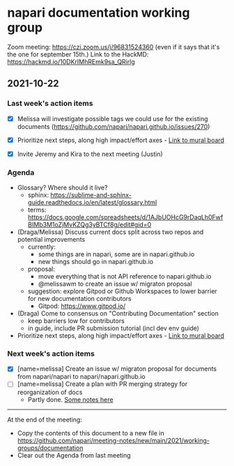 # napari documentation working group

Zoom meeting: https://czi.zoom.us/j/96831524360 (even if it says that it's the one for september 15th.)
Link to the HackMD: https://hackmd.io/10DKrIMhREmk9sa_QRirlg

## 2021-10-22

### Last week's action items

- [x] Melissa will investigate possible tags we could use for the existing documents (https://github.com/napari/napari.github.io/issues/270)
- [x] Prioritize next steps, along high impact/effort axes - [Link to mural board](https://app.mural.co/t/czi5873/m/czi5873/1634165235277/69ac8abbe0898af83ba53e3cdf1ba064334f1205?sender=0d10addf-93e0-4f1b-b3ad-4d4ef042af88)
- [x] Invite Jeremy and Kira to the next meeting (Justin)


### Agenda

- Glossary? Where should it live?
    - sphinx: https://sublime-and-sphinx-guide.readthedocs.io/en/latest/glossary.html
    - terms: https://docs.google.com/spreadsheets/d/1AJbUOHcG9rDaqLh0FwfBIMb3M1oZjMvKZQg3yBTCf8g/edit#gid=0
- (Draga/Melissa) Discuss current docs split across two repos and potential improvements
    - currently: 
        - some things are in napari, some are in napari.github.io
        - new things should go in napari.github.io
    - proposal:
        - move everything that is not API reference to napari.github.io
        - @melissawm to create an issue w/ migraton proposal
    - suggestion: explore Gitpod or Github Workspaces to lower barrier for new documentation contributors
        - Gitpod: https://www.gitpod.io/
- (Draga) Come to consensus on "Contributing Documentation" section
    - keep barriers low for contributors
    - in guide, include PR submission tutorial (incl dev env guide)
- Prioritize next steps, along high impact/effort axes - [Link to mural board](https://app.mural.co/t/czi5873/m/czi5873/1634165235277/69ac8abbe0898af83ba53e3cdf1ba064334f1205?sender=0d10addf-93e0-4f1b-b3ad-4d4ef042af88)

### Next week's action items

- [x] [name=melissa] Create an issue w/ migraton proposal for documents from napari/napari to napari/napari.github.io
- [ ] [name=melissa] Create a plan with PR merging strategy for reorganization of docs
    - Partly done. [Some notes here](https://hackmd.io/@melissawm/HJArEXPIY)
------

At the end of the meeting:
- Copy the contents of this document to a new file in https://github.com/napari/meeting-notes/new/main/2021/working-groups/documentation
- Clear out the Agenda from last meeting

